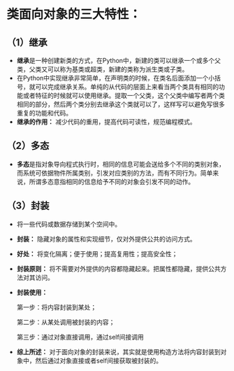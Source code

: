 # 类面向对象的三大特性：
## （1）继承
- **继承**是一种创建新类的方式，在Python中，新建的类可以继承一个或多个父类，父类又可以称为基类或超类，新建的类称为派生类或子类。
- 在Python中实现继承非常简单，在声明类的时候，在类名后面添加一个小括号，就可以完成继承关系。单纯的从代码的层面上来看当两个类具有相同的功能或者特征的时候就可以使用继承。提取一个父类，这个父类中编写者两个类相同的部分，然后两个类分别去继承这个类就可以了，这样写可以避免写很多重复的功能和代码。
- **继承的作用：**
减少代码的重用，提高代码可读性，规范编程模式。

## （2）多态
- **多态**是指对象导向程式执行时，相同的信息可能会送给多个不同的类别对象，而系统可依据物件所属类别，引发对应类别的方法，而有不同行为。简单来说，所谓多态意指相同的信息给予不同的对象会引发不同的动作。

## （3）封装
- 将一些代码或数据存储到某个空间中。
- **封装：** 隐藏对象的属性和实现细节，仅对外提供公共的访问方式。
- **好处：** 将变化隔离；便于使用；提高复用性；提高安全性；
- **封装原则：** 将不需要对外提供的内容都隐藏起来。把属性都隐藏，提供公共方法对其访问。
- **封装使用：**

   第一步：将内容封装到某处；
   
   第二步：从某处调用被封装的内容；
   
   第三步：通过对象直接调用，通过self间接调用
- **综上所述：** 对于面向对象的封装来说，其实就是使用构造方法将内容封装到对象中，然后通过对象直接或者self间接获取被封装的。

